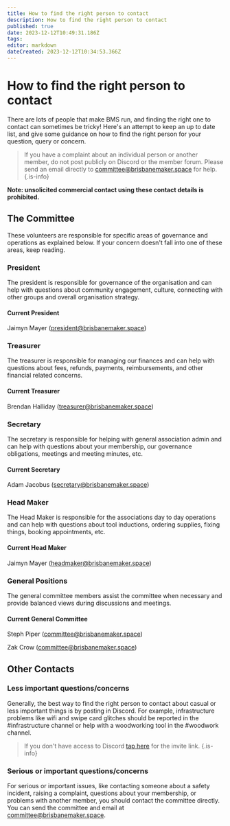 ```yaml
---
title: How to find the right person to contact
description: How to find the right person to contact
published: true
date: 2023-12-12T10:49:31.186Z
tags: 
editor: markdown
dateCreated: 2023-12-12T10:34:53.366Z
---
```


# How to find the right person to contact
There are lots of people that make BMS run, and finding the right one to contact can sometimes be tricky! Here's an attempt to keep an up to date list, and give some guidance on how to find the right person for your question, query or concern.

> If you have a complaint about an individual person or another member, do not post publicly on Discord or the member forum. Please send an email directly to [committee@brisbanemaker.space](mailto:committee@brisbanemaker.space) for help.
{.is-info}

**Note: unsolicited commercial contact using these contact details is prohibited.**

## The Committee
These volunteers are responsible for specific areas of governance and operations as explained below. If your concern doesn't fall into one of these areas, keep reading.

### President
The president is responsible for governance of the organisation and can help with questions about community engagement, culture, connecting with other groups and overall organisation strategy.

#### Current President
Jaimyn Mayer ([president@brisbanemaker.space](mailto:president@brisbanemaker.space))

### Treasurer
The treasurer is responsible for managing our finances and can help with questions about fees, refunds, payments, reimbursements, and other financial related concerns.

#### Current Treasurer
Brendan Halliday ([treasurer@brisbanemaker.space](mailto:treasurer@brisbanemaker.space))

### Secretary
The secretary is responsible for helping with general association admin and can help with questions about your membership, our governance obligations, meetings and meeting minutes, etc. 

#### Current Secretary
Adam Jacobus ([secretary@brisbanemaker.space](mailto:secretary@brisbanemaker.space))

### Head Maker
The Head Maker is responsible for the associations day to day operations and can help with questions about tool inductions, ordering supplies, fixing things, booking appointments, etc.

#### Current Head Maker
Jaimyn Mayer ([headmaker@brisbanemaker.space](mailto:headmaker@brisbanemaker.space))

### General Positions
The general committee members assist the committee when necessary and provide balanced views during discussions and meetings.

#### Current General Committee
Steph Piper ([committee@brisbanemaker.space](mailto:committee@brisbanemaker.space))

Zak Crow ([committee@brisbanemaker.space](mailto:committee@brisbanemaker.space))

## Other Contacts
### Less important questions/concerns
Generally, the best way to find the right person to contact about casual or less important things is by posting in Discord. For example, infrastructure problems like wifi and swipe card glitches should be reported in the #infrastructure channel or help with a woodworking tool in the #woodwork channel.

> If you don't have access to Discord [tap here](discord.brisbanemaker.space) for the invite link.
{.is-info}

### Serious or important questions/concerns
For serious or important issues, like contacting someone about a safety incident, raising a complaint, questions about your membership, or problems with another member, you should contact the committee directly. You can send the committee and email at [committee@brisbanemaker.space](mailto:committee@brisbanemaker.space).